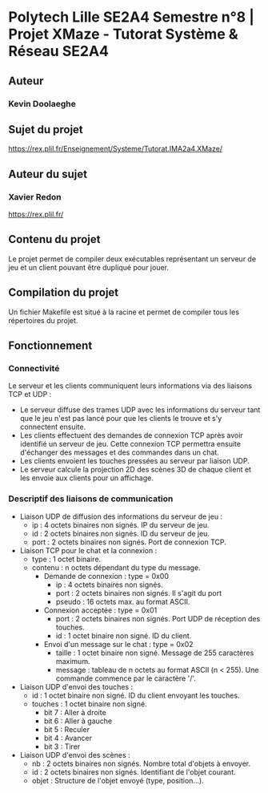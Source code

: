 # Polytech Lille SE2A4 Semestre n°8 | Projet XMaze - Tutorat Système & Réseau SE2A4

## Auteur

### Kevin Doolaeghe

## Sujet du projet

https://rex.plil.fr/Enseignement/Systeme/Tutorat.IMA2a4.XMaze/

## Auteur du sujet

### Xavier Redon

https://rex.plil.fr/

## Contenu du projet

Le projet permet de compiler deux exécutables représentant un serveur de jeu et un client pouvant être dupliqué pour jouer.

## Compilation du projet

Un fichier Makefile est situé à la racine et permet de compiler tous les répertoires du projet.

## Fonctionnement

### Connectivité

Le serveur et les clients communiquent leurs informations via des liaisons TCP et UDP :

* Le serveur diffuse des trames UDP avec les informations du serveur tant que le jeu n'est pas lancé pour que les clients le trouve et s'y connectent ensuite.
* Les clients effectuent des demandes de connexion TCP après avoir identifié un serveur de jeu. Cette connexion TCP permettra ensuite d'échanger des messages et des commandes dans un chat.
* Les clients envoient les touches pressées au serveur par liaison UDP.
* Le serveur calcule la projection 2D des scènes 3D de chaque client et les envoie aux clients pour un affichage.

### Descriptif des liaisons de communication

* Liaison UDP de diffusion des informations du serveur de jeu :
    - ip : 4 octets binaires non signés. IP du serveur de jeu.
    - id : 2 octets binaires non signés. ID du serveur de jeu.
    - port : 2 octets binaires non signés. Port de connexion TCP.
* Liaison TCP pour le chat et la connexion :
    - type : 1 octet binaire.
    - contenu : n octets dépendant du type du message.
        * Demande de connexion : type = 0x00
            - ip : 4 octets binaires non signés.
            - port : 2 octets binaires non signés. Il s'agit du port 
            - pseudo : 16 octets max. au format ASCII.
        * Connexion acceptée : type = 0x01
            - port : 2 octets binaires non signés. Port UDP de réception des touches.
            - id : 1 octet binaire non signé. ID du client.
        * Envoi d'un message sur le chat : type = 0x02
            - taille : 1 octet binaire non signé. Message de 255 caractères maximum.
            - message : tableau de n octets au format ASCII (n < 255). Une commande commence par le caractère '/'.
* Liaison UDP d'envoi des touches :
    - id : 1 octet binaire non signé. ID du client envoyant les touches.
    - touches : 1 octet binaire non signé.
        * bit 7 : Aller à droite
        * bit 6 : Aller à gauche
        * bit 5 : Reculer
        * bit 4 : Avancer
        * bit 3 : Tirer
* Liaison UDP d'envoi des scènes :
    - nb : 2 octets binaires non signés. Nombre total d'objets à envoyer.
    - id : 2 octets binaires non signés. Identifiant de l'objet courant.
    - objet : Structure de l'objet envoyé (type, position...).
